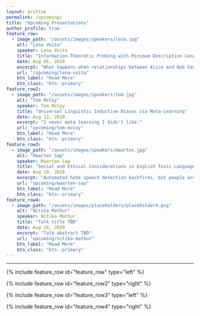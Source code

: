 ```yaml
---
layout: archive
permalink: /upcoming/
title: "Upcoming Presentations"
author_profile: true
feature_row:
  - image_path: "/assets/images/speakers/lena.jpg"
    alt: "Lena Voita"
    speaker: Lena Voita
    title: "Information-Theoretic Probing with Minimum Description Length"
    date: Aug 05, 2020
    excerpt: "What happens when relationships between Alice and Bob have gone too far?"
    url: "/upcoming/lena-voita"
    btn_label: "Read More"
    btn_class: "btn--primary"
feature_row2:
  - image_path: "/assets/images/speakers/tom.jpg"
    alt: "Tom McCoy"
    speaker: Tom McCoy
    title: "Universal Linguistic Inductive Biases via Meta-Learning"
    date: Aug 12, 2020
    excerpt: "I never meta learning I didn't like."
    url: "upcoming/tom-mccoy"
    btn_label: "Read More"
    btn_class: "btn--primary"
feature_row3: 
  - image_path: "/assets/images/speakers/maarten.jpg"
    alt: "Maarten Sap"
    speaker: Maarten Sap
    title: "Social and Ethical Considerations in English Toxic Language Detection"
    date: Aug 20, 2020
    excerpt: "Automated hate speech detection backfires, but people are awful online so maybe we should just cancel the internet."
    url: "upcoming/maarten-sap"
    btn_label: "Read More"
    btn_class: "btn--primary"
feature_row4:
  - image_path: "/assets/images/placeholders/placeholder4.png"
    alt: "Nitika Mathur"
    speaker: Nitika Mathur
    title: "Talk title TBD"
    date: Aug 26, 2020
    excerpt: "Talk abstract TBD"
    url: "upcoming/nitika-mathur"
    btn_label: "Read More"
    btn_class: "btn--primary"
---
```


<hr>

{% include feature_row id="feature_row" type="left" %}

{% include feature_row id="feature_row2" type="right" %}

{% include feature_row id="feature_row3" type="left" %}

{% include feature_row id="feature_row4" type="right" %}

